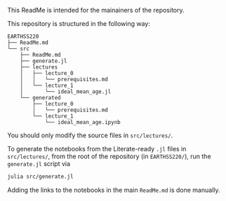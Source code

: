 This ReadMe is intended for the mainainers of the repository.

This repository is structured in the following way:

```
EARTHSS220
├── ReadMe.md
└── src
    ├── ReadMe.md
    ├── generate.jl
    ├── lectures
    │   ├── lecture_0
    │   │   └── prerequisites.md
    │   └── lecture_1
    │       └── ideal_mean_age.jl
    └── generated
        ├── lecture_0
        │   └── prerequisites.md
        └── lecture_1
            └── ideal_mean_age.ipynb
```

You should only modify the source files in `src/lectures/`.

To generate the notebooks from the Literate-ready `.jl` files in `src/lectures/`, from the root of the repository (in `EARTHSS220/`), run the `generate.jl` script via

```bash
julia src/generate.jl
```

Adding the links to the notebooks in the main `ReadMe.md` is done manually.